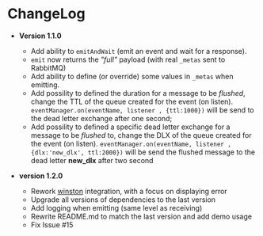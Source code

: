 # ChangeLog

- **Version 1.1.0**

  - Add ability to `emitAndWait` (emit an event and wait for a response).
  - `emit` now returns the _"full"_ payload (with real `_metas` sent to RabbitMQ)
  - Add ability to define (or override) some values in `_metas` when emitting.
  - Add possility to defined the duration for a message to be _flushed_, change the TTL of the queue created for the event (on listen).
    `eventManager.on(eventName, listener , {ttl:1000})` will be send to the dead letter exchange after one second;
  - Add possility to defined a specific dead letter exchange for a message to be _flushed_ to, change the DLX of the queue created for the event (on listen).
    `eventManager.on(eventName, listener , {dlx:'new_dlx', ttl:2000})` will be send the flushed message to the dead letter **new_dlx** after two second

- **version 1.2.0**
  - Rework [winston](http://github.com/winstonjs/winston) integration, with a focus on displaying error
  - Upgrade all versions of dependencies to the last version
  - Add logging when emitting (same level as receiving)
  - Rewrite README.md to match the last version and add demo usage
  - Fix Issue #15
